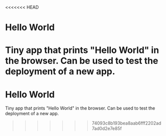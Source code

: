 <<<<<<< HEAD
# Hello World
Tiny app that prints "Hello World" in the browser. Can be used to test the deployment of a new app.
=======
# Hello World
Tiny app that prints "Hello World" in the browser. Can be used to test the deployment of a new app.
>>>>>>> 74093c8b193bea8aab6fff2202ad7ad0d2e7e85f
